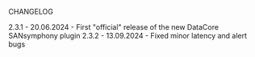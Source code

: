 CHANGELOG

2.3.1 - 20.06.2024 - First "official" release of the new DataCore SANsymphony plugin
2.3.2 - 13.09.2024 - Fixed minor latency and alert bugs 